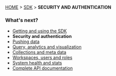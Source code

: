 [HOME](Home) > [SDK](sdk) > **SECURITY AND AUTHENTICATION**

### What's next?

- [Getting and using the SDK](using-the-sdk)
- **Security and authentication**
- [Pushing data](pushing-data)
- [Query, analytics and visualization](analytics-and-visualization)
- [Collections and meta data](collections)
- [Workspaces, users and roles](user-management)
- [System health and stats](system-health)
- [Complete API documentation](sdk-api-documentation)